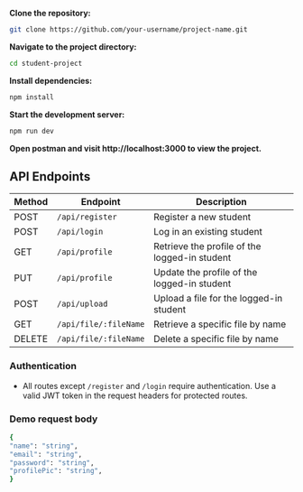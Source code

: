 **Clone the repository:**

```bash
git clone https://github.com/your-username/project-name.git

```

**Navigate to the project directory:**

```bash
cd student-project
```

**Install dependencies:**

```bash
npm install
```

**Start the development server:**

```bash
npm run dev

```

**Open postman and visit http://localhost:3000 to view the project.**

## API Endpoints

| Method | Endpoint              | Description                                   |
| ------ | --------------------- | --------------------------------------------- |
| POST   | `/api/register`       | Register a new student                        |
| POST   | `/api/login`          | Log in an existing student                    |
| GET    | `/api/profile`        | Retrieve the profile of the logged-in student |
| PUT    | `/api/profile`        | Update the profile of the logged-in student   |
| POST   | `/api/upload`         | Upload a file for the logged-in student       |
| GET    | `/api/file/:fileName` | Retrieve a specific file by name              |
| DELETE | `/api/file/:fileName` | Delete a specific file by name                |

### Authentication

- All routes except `/register` and `/login` require authentication. Use a valid JWT token in the request headers for protected routes.

### Demo request body

```bash
{
"name": "string",
"email": "string",
"password": "string",
"profilePic": "string",
}
```
